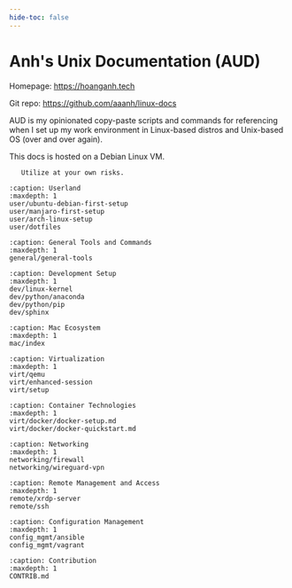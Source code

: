 ```yaml
---
hide-toc: false
---
```


# Anh's Unix Documentation \(AUD\)

Homepage: <https://hoanganh.tech>

Git repo: <https://github.com/aaanh/linux-docs>

AUD is my opinionated copy-paste scripts and commands for referencing when I set up my work environment in Linux-based distros and Unix-based OS (over and over again).

This docs is hosted on a Debian Linux VM.

```{warning}
   Utilize at your own risks.
```

```{toctree}
:caption: Userland
:maxdepth: 1
user/ubuntu-debian-first-setup
user/manjaro-first-setup
user/arch-linux-setup
user/dotfiles
```

```{toctree}
:caption: General Tools and Commands
:maxdepth: 1
general/general-tools
```

```{toctree}
:caption: Development Setup
:maxdepth: 1
dev/linux-kernel
dev/python/anaconda
dev/python/pip
dev/sphinx
```

```{toctree}
:caption: Mac Ecosystem
:maxdepth: 1
mac/index
```

```{toctree}
:caption: Virtualization
:maxdepth: 1
virt/qemu
virt/enhanced-session
virt/setup
```

```{toctree}
:caption: Container Technologies
:maxdepth: 1
virt/docker/docker-setup.md
virt/docker/docker-quickstart.md
```

```{toctree}
:caption: Networking
:maxdepth: 1
networking/firewall
networking/wireguard-vpn
```

```{toctree}
:caption: Remote Management and Access
:maxdepth: 1
remote/xrdp-server
remote/ssh
```

```{toctree}
:caption: Configuration Management
:maxdepth: 1
config_mgmt/ansible
config_mgmt/vagrant
```

```{toctree}
:caption: Contribution
:maxdepth: 1
CONTRIB.md
```
